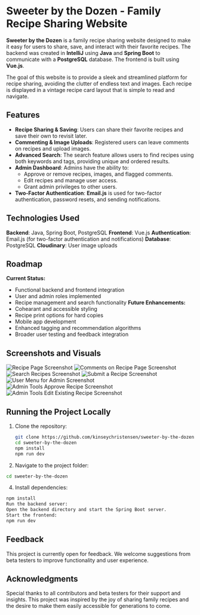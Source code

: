 # Sweeter by the Dozen - Family Recipe Sharing Website

**Sweeter by the Dozen** is a family recipe sharing website designed to make it easy for users to share, save, and interact with their favorite recipes. The backend was created in **IntelliJ** using **Java** and **Spring Boot** to communicate with a **PostgreSQL** database. The frontend is built using **Vue.js**. 

The goal of this website is to provide a sleek and streamlined platform for recipe sharing, avoiding the clutter of endless text and images. Each recipe is displayed in a vintage recipe card layout that is simple to read and navigate. 

## Features

- **Recipe Sharing & Saving**: Users can share their favorite recipes and save their own to revisit later.
- **Commenting & Image Uploads**: Registered users can leave comments on recipes and upload images.
- **Advanced Search**: The search feature allows users to find recipes using both keywords and tags, providing unique and ordered results.
- **Admin Dashboard**: Admins have the ability to:
  - Approve or remove recipes, images, and flagged comments.
  - Edit recipes and manage user access.
  - Grant admin privileges to other users.
- **Two-Factor Authentication**: **Email.js** is used for two-factor authentication, password resets, and sending notifications.

## Technologies Used

 **Backend**: Java, Spring Boot, PostgreSQL
 **Frontend**: Vue.js
 **Authentication**: Email.js (for two-factor authentication and notifications)
 **Database**: PostgreSQL
 **Cloudinary**: User image uploads

## Roadmap

 **Current Status:**
 - Functional backend and frontend integration
 - User and admin roles implemented
 - Recipe management and search functionality
 **Future Enhancements:**
- Cohearant and accessible styling
- Recipe print options for hard copies
- Mobile app development
- Enhanced tagging and recommendation algorithms
- Broader user testing and feedback integration

## Screenshots and Visuals

![Recipe Page Screenshot](https://res.cloudinary.com/dzszygxtw/image/upload/v1732318296/recipe_h0aw4v.png)
![Comments on Recipe Page Screenshot](https://res.cloudinary.com/dzszygxtw/image/upload/v1732318299/display_comments_gzg2o3.png)
![Search Recipes Screenshot](https://res.cloudinary.com/dzszygxtw/image/upload/v1732318296/search_uqxexy.png)
![Submit a Recipe Screenshot](https://res.cloudinary.com/dzszygxtw/image/upload/v1732318297/submit_recipe_q52g8o.png)
![User Menu for Admin Screenshot](https://res.cloudinary.com/dzszygxtw/image/upload/v1732318297/user_menu_lviotb.png)
![Admin Tools Approve Recipe Screenshot](https://res.cloudinary.com/dzszygxtw/image/upload/v1732318297/approve_recipe_rt0npu.png)
![Admin Tools Edit Existing Recipe Screenshot](https://res.cloudinary.com/dzszygxtw/image/upload/v1732318299/edit_recipe_bm56ty.png)


## Running the Project Locally

1. Clone the repository:
   ```bash
   git clone https://github.com/kinseychristensen/sweeter-by-the-dozen.git
   cd sweeter-by-the-dozen
   npm install
   npm run dev
   ```

2. Navigate to the project folder:
```bash
cd sweeter-by-the-dozen
```

4. Install dependencies:
```bash
npm install
Run the backend server:
Open the backend directory and start the Spring Boot server.
Start the frontend:
npm run dev
```


## Feedback

This project is currently open for feedback. We welcome suggestions from beta testers to improve functionality and user experience.

## Acknowledgments

Special thanks to all contributors and beta testers for their support and insights. This project was inspired by the joy of sharing family recipes and the desire to make them easily accessible for generations to come.
